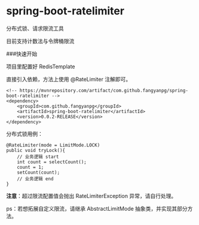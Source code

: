 # spring-boot-ratelimiter
分布式锁、请求限流工具

目前支持计数法与令牌桶限流

###快速开始

项目里配置好 RedisTemplate

直接引入依赖，方法上使用 @RateLimiter 注解即可。
    
    <!-- https://mvnrepository.com/artifact/com.github.fangyanpg/spring-boot-ratelimiter -->
    <dependency>
        <groupId>com.github.fangyanpg</groupId>
        <artifactId>spring-boot-ratelimiter</artifactId>
        <version>0.0.2-RELEASE</version>
    </dependency>
    
分布式锁用例：

    @RateLimiter(mode = LimitMode.LOCK)
    public void tryLock(){
        // 业务逻辑 start
        int count = selectCount();
        count = 1;
        setCount(count);
        // 业务逻辑 end
    }
**注意**：超过限流配置值会抛出 RateLimiterException 异常，请自行处理。


ps：若想拓展自定义限流，请继承 AbstractLimitMode 抽象类，并实现其部分方法。
